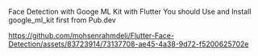 Face Detection with Googe ML Kit with Flutter
You should Use and Install google_ml_kit first from Pub.dev

https://github.com/mohsenrahmdeli/Flutter-Face-Detection/assets/83723914/73137708-ae45-4a38-9d72-f5200625702e

